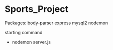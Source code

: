 # Sports_Project

Packages:
body-parser
express
mysql2
nodemon


starting command 
- nodemon server.js